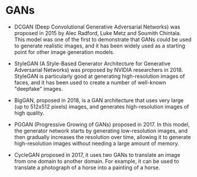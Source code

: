 # GANs

- DCGAN (Deep Convolutional Generative Adversarial Networks) was proposed in 2015 by Alec Radford, Luke Metz and Soumith Chintala. This model was one of the first to demonstrate that GANs could be used to generate realistic images, and it has been widely used as a starting point for other image generation models.

- StyleGAN (A Style-Based Generator Architecture for Generative Adversarial Networks) was proposed by NVIDIA researchers in 2018. StyleGAN is particularly good at generating high-resolution images of faces, and it has been used to create a number of well-known "deepfake" images.

- BigGAN, proposed in 2018, is a GAN architecture that uses very large (up to 512x512 pixels) images, and generates high-resolution images of high quality.

- PGGAN (Progressive Growing of GANs) proposed in 2017. In this model, the generator network starts by generating low-resolution images, and then gradually increases the resolution over time, allowing it to generate high-resolution images without needing a large amount of memory.

- CycleGAN proposed in 2017, it uses two GANs to translate an image from one domain to another domain. For example, it can be used to translate a photograph of a horse into a painting of a horse.
